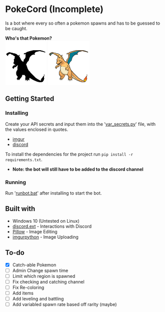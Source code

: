 # PokeCord (Incomplete)

Is a bot where every so often a pokemon spawns and has to be guessed to be caught.

**Who's that Pokemon?**  
![](Images/who.gif)
![](Images/charizard.gif)

## Getting Started

### Installing

Create your API secrets and input them into the '[var_secrets.py](var_secrets.py)' file, with the values enclosed in quotes.
- [imgur](https://api.imgur.com/oauth2/addclient)
- [discord](https://discordpy.readthedocs.io/en/latest/discord.html)

To install the dependencies for the project run `pip install -r requirements.txt`.

* **Note: the bot will still have to be added to the discord channel**

### Running

Run '[runbot.bat](runbot.bat)' after installing to start the bot.

## Built with

* Windows 10 (Untested on Linux)
* [discord.ext](https://discordpy.readthedocs.io/en/latest/ext/commands/index.html) - Interactions with Discord
* [Pillow](https://pillow.readthedocs.io/en/stable/reference/Image.html) - Image Editing 
* [imgurpython](https://github.com/Imgur/imgurpython) - Image Uploading

## To-do
- [x] Catch-able Pokemon
- [ ] Admin Change spawn time
- [ ] Limit which region is spawned
- [ ] Fix checking and catching channel
- [ ] Fix Re-coloring
- [ ] Add items
- [ ] Add leveling and battling
- [ ] Add variabled spawn rate based off rarity (maybe)